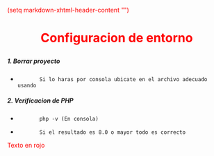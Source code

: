 (setq markdown-xhtml-header-content
      "<style type='text/css'>
 p { color: red; }
</style>")
# <p align="center"> Configuracion de entorno</p>
#####    1. Borrar proyecto
-            Si lo haras por consola ubicate en el archivo adecuado usando
#####    2. Verificacion de PHP 
-            php -v (En consola)
-            Si el resultado es 8.0 o mayor todo es correcto
<style type="text/css">
 p { color: red; }
</style>
<p> Texto en rojo </p>